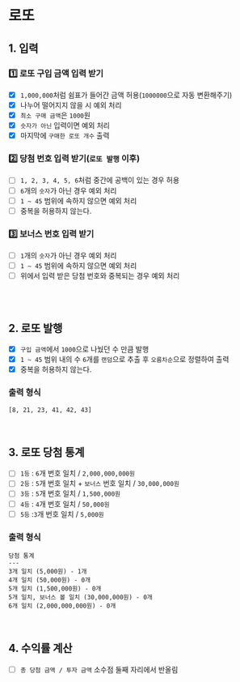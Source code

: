 # 로또
## 1. 입력
### 1️⃣ 로또 구입 금액 입력 받기
- [X] `1,000,000`처럼 쉼표가 들어간 금액 허용(`1000000`으로 자동 변환해주기)
- [X] 나누어 떨어지지 않을 시 예외 처리
- [X] `최소 구매 금액`은 `1000`원
- [X] `숫자가 아닌` 입력이면 예외 처리
- [X] 마지막에 `구매한 로또 개수` 출력

### 2️⃣ 당첨 번호 입력 받기(`로또 발행` 이후)
- [ ] `1, 2, 3, 4, 5, 6`처럼 중간에 공백이 있는 경우 허용
- [ ] `6`개의 `숫자`가 아닌 경우 예외 처리
- [ ] `1 ~ 45` 범위에 속하지 않으면 예외 처리
- [ ] 중복을 허용하지 않는다.

### 3️⃣ 보너스 번호 입력 받기
- [ ] `1`개의 `숫자`가 아닌 경우 예외 처리
- [ ] `1 ~ 45` 범위에 속하지 않으면 예외 처리
- [ ] 위에서 입력 받은 당첨 번호와 중복되는 경우 예외 처리

<br>
<br>

## 2. 로또 발행
- [X] `구입 금액`에서 `1000`으로 나눴던 수 만큼 발행
- [X] `1 ~ 45` 범위 내의 수 `6`개를 `랜덤`으로 추출 후 `오름차순`으로 정렬하여 출력
- [X] 중복을 허용하지 않는다.
### 출력 형식
```
[8, 21, 23, 41, 42, 43] 
```
<br>

## 3. 로또 당첨 통계
- [ ] `1등` : `6`개 번호 일치 / `2,000,000,000원`
- [ ] `2등` : `5`개 번호 일치 + `보너스` 번호 일치 / `30,000,000원`
- [ ] `3등` : `5`개 번호 일치 / `1,500,000원`
- [ ] `4등` : `4`개 번호 일치 / `50,000원`
- [ ] `5등` :`3`개 번호 일치 / `5,000원`

### 출력 형식
```
당첨 통계
---
3개 일치 (5,000원) - 1개
4개 일치 (50,000원) - 0개
5개 일치 (1,500,000원) - 0개
5개 일치, 보너스 볼 일치 (30,000,000원) - 0개
6개 일치 (2,000,000,000원) - 0개
```
<br>

## 4. 수익률 계산
- [ ] `총 당첨 금액 / 투자 금액` 소수점 둘째 자리에서 반올림
